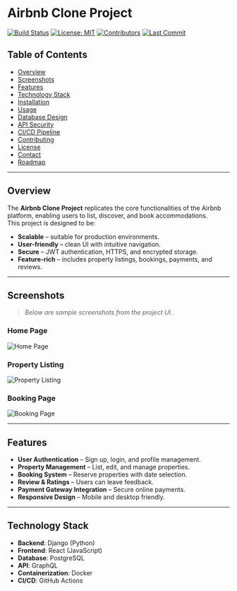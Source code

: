 # Airbnb Clone Project

[![Build Status](https://img.shields.io/badge/build-passing-brightgreen)]()
[![License: MIT](https://img.shields.io/badge/License-MIT-yellow.svg)]()
[![Contributors](https://img.shields.io/github/contributors/Mohau95/airbnb-clone-project)]()
[![Last Commit](https://img.shields.io/github/last-commit/Mohau95/airbnb-clone-project)]()

## Table of Contents
- [Overview](#overview)
- [Screenshots](#screenshots)
- [Features](#features)
- [Technology Stack](#technology-stack)
- [Installation](#installation)
- [Usage](#usage)
- [Database Design](#database-design)
- [API Security](#api-security)
- [CI/CD Pipeline](#cicd-pipeline)
- [Contributing](#contributing)
- [License](#license)
- [Contact](#contact)
- [Roadmap](#roadmap)

---

## Overview
The **Airbnb Clone Project** replicates the core functionalities of the Airbnb platform, enabling users to list, discover, and book accommodations.  
This project is designed to be:
- **Scalable** – suitable for production environments.
- **User-friendly** – clean UI with intuitive navigation.
- **Secure** – JWT authentication, HTTPS, and encrypted storage.
- **Feature-rich** – includes property listings, bookings, payments, and reviews.

---

## Screenshots
> _Below are sample screenshots from the project UI._

### Home Page
![Home Page](screenshots/home.png)

### Property Listing
![Property Listing](screenshots/listing.png)

### Booking Page
![Booking Page](screenshots/booking.png)

---

## Features
- **User Authentication** – Sign up, login, and profile management.
- **Property Management** – List, edit, and manage properties.
- **Booking System** – Reserve properties with date selection.
- **Review & Ratings** – Users can leave feedback.
- **Payment Gateway Integration** – Secure online payments.
- **Responsive Design** – Mobile and desktop friendly.

---

## Technology Stack
- **Backend**: Django (Python)
- **Frontend**: React (JavaScript)
- **Database**: PostgreSQL
- **API**: GraphQL
- **Containerization**: Docker
- **CI/CD**: GitHub Actions
